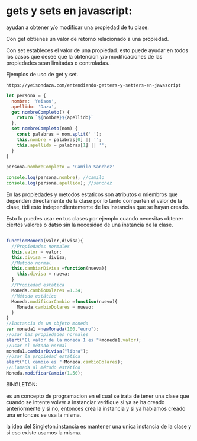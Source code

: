 # gets y sets en javascript:

ayudan a obtener y/o modificar una propiedad de tu clase.

Con get obtienes un valor de retorno relacionado a una propiedad.

Con set estableces el valor de una propiedad. esto puede ayudar en todos los casos que desee que la obtencion y/o modificaciones de las propiedades sean limitadas o controladas.

Ejemplos de uso de get y set.

```
https://yeisondaza.com/entendiendo-getters-y-setters-en-javascript
```

```js
let persona = {
  nombre: 'Yeison',
  apellido: 'Daza',
  get nombreCompleto() {
    return `${nombre}${apellido}`
  },
  set nombreCompleto(nom) {
    const palabras = nom.split(' ');
    this.nombre = palabras[0] || '';
    this.apellido = palabras[1] || '';
  }
}

persona.nombreCompleto = 'Camilo Sanchez'

console.log(persona.nombre); //camilo
console.log(persona.apellido); //sanchez
```

En las propiedades y metodos estaticos son atributos o miembros que dependen directamente de la clase por lo tanto comparten el valor de la clase, tidi esto independientemente de las instancias que se hayan creado.

Esto lo puedes usar en tus clases por ejemplo cuando necesitas obtener ciertos valores o datso sin la necesidad de una instancia de la clase.

```js

functionMoneda(valor,divisa){
  //Propiedades normales
  this.valor = valor;
  this.divisa = divisa;
  //Método normal
  this.cambiarDivisa =function(nueva){
    this.divisa = nueva;
  }
  //Propiedad estática
  Moneda.cambioDolares =1.34;
  //Método estático
  Moneda.modificarCambio =function(nuevo){
    Moneda.cambioDolares = nuevo;
  }
}
//Instancia de un objeto moneda
var moneda1 =newMoneda(100,"euro");
//Usar las propiedades normales
alert("El valor de la moneda 1 es "+moneda1.valor);
//Usar el método normal
moneda1.cambiarDivisa("libra");
//Usar la propiedad estática
alert("El cambio es "+Moneda.cambioDolares);
//Llamada al método estático
Moneda.modificarCambio(1.50);


```

SINGLETON:

es un concepto de programacion en el cual se trata de tener una clase que cuando se intente volver a instanciar verifique si ya se ha creado anteriormente y si no, entonces crea la instancia y si ya habiamos creado una entonces se usa la misma. 

la idea del Singleton.instancia es mantener una unica instancia de la clase  y si eso existe usamos la misma.
